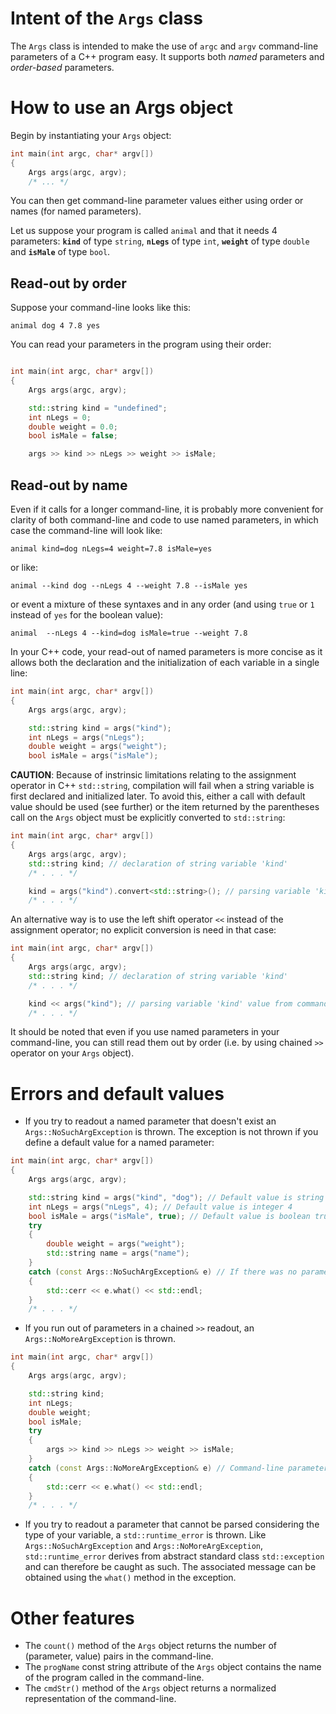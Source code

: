 # Intent of the `Args` class

The `Args` class is intended to make the use of `argc` and `argv` command-line parameters of a C++ program easy. It
supports both *named* parameters and *order-based* parameters.

# How to use an Args object

Begin by instantiating your `Args` object:
```c++
int main(int argc, char* argv[])
{
	Args args(argc, argv);
	/* ... */
```

You can then get command-line parameter values either using order or names (for named parameters).

Let us suppose your program is called `animal` and that it needs 4 parameters: **`kind`** of type `string`, **`nLegs`** of type
`int`, **`weight`** of type `double` and **`isMale`** of type `bool`.

## Read-out by order

Suppose your command-line looks like this:

```
animal dog 4 7.8 yes
```
You can read your parameters in the program using their order:
```c++

int main(int argc, char* argv[])
{
	Args args(argc, argv);

	std::string kind = "undefined";
	int nLegs = 0;
	double weight = 0.0;
	bool isMale = false;

	args >> kind >> nLegs >> weight >> isMale;
```

## Read-out by name

Even if it calls for a longer command-line, it is probably more convenient for clarity of both command-line and
code to use named parameters, in which case the command-line will look like:

```
animal kind=dog nLegs=4 weight=7.8 isMale=yes
```
or like:

```
animal --kind dog --nLegs 4 --weight 7.8 --isMale yes
```
or event a mixture of these syntaxes and in any order (and using `true` or `1` instead of `yes` for the boolean value):

```
animal  --nLegs 4 --kind=dog isMale=true --weight 7.8
```

In your C++ code, your read-out of named parameters is more concise as it allows both the declaration and the
initialization of each variable in a single line:

```c++
int main(int argc, char* argv[])
{
	Args args(argc, argv);

	std::string kind = args("kind");
	int nLegs = args("nLegs");
	double weight = args("weight");
	bool isMale = args("isMale");

```
**CAUTION**: Because of instrinsic limitations relating to the assignment operator in C++ `std::string`, compilation
will fail when a string variable is first declared and initialized later. To avoid this, either a call with default
value should be used (see further) or the item returned by the parentheses call on the `Args` object must be explicitly
converted to `std::string`:

```c++
int main(int argc, char* argv[])
{
	Args args(argc, argv);
	std::string kind; // declaration of string variable 'kind'
	/* . . . */

	kind = args("kind").convert<std::string>(); // parsing variable 'kind' value from command-line parameter
	/* . . . */
```

An alternative way is to use the left shift operator `<<` instead of the assignment operator; no explicit conversion is
need in that case:

```c++
int main(int argc, char* argv[])
{
	Args args(argc, argv);
	std::string kind; // declaration of string variable 'kind'
	/* . . . */

	kind << args("kind"); // parsing variable 'kind' value from command-line parameter
	/* . . . */
```

It should be noted that even if you use named parameters in your command-line, you can still read them out by order
(i.e. by using chained `>>` operator on your `Args` object).

# Errors and default values

- If you try to readout a named parameter that doesn't exist an `Args::NoSuchArgException` is thrown.
The exception is not thrown if you define a default value for a named parameter:

```c++
int main(int argc, char* argv[])
{
	Args args(argc, argv);

	std::string kind = args("kind", "dog"); // Default value is string "dog"
	int nLegs = args("nLegs", 4); // Default value is integer 4
	bool isMale = args("isMale", true); // Default value is boolean true
	try
	{
		double weight = args("weight");
		std::string name = args("name");
	}
	catch (const Args::NoSuchArgException& e) // If there was no parameter named 'weight' or 'name'
	{
		std::cerr << e.what() << std::endl;
	}
	/* . . . */
```

- If you run out of parameters in a chained `>>` readout, an `Args::NoMoreArgException` is thrown.

```c++
int main(int argc, char* argv[])
{
	Args args(argc, argv);

	std::string kind;
	int nLegs;
	double weight;
	bool isMale;
	try
	{
		args >> kind >> nLegs >> weight >> isMale;
	}
	catch (const Args::NoMoreArgException& e) // Command-line parameters were fewer than 4
	{
		std::cerr << e.what() << std::endl;
	}
	/* . . . */
```

- If you try to readout a parameter that cannot be parsed considering the type of your variable, a `std::runtime_error`
is thrown. Like `Args::NoSuchArgException` and `Args::NoMoreArgException`, `std::runtime_error` derives from
abstract standard class `std::exception` and can therefore be caught as such. The associated message can be obtained
using the `what()` method in the exception.

# Other features

- The `count()` method of the `Args` object returns the number of (parameter, value) pairs in the command-line.
- The `progName` const string attribute of the `Args` object contains the name of the program called in the command-line.
- The `cmdStr()` method of the `Args` object returns a normalized representation of the command-line.
